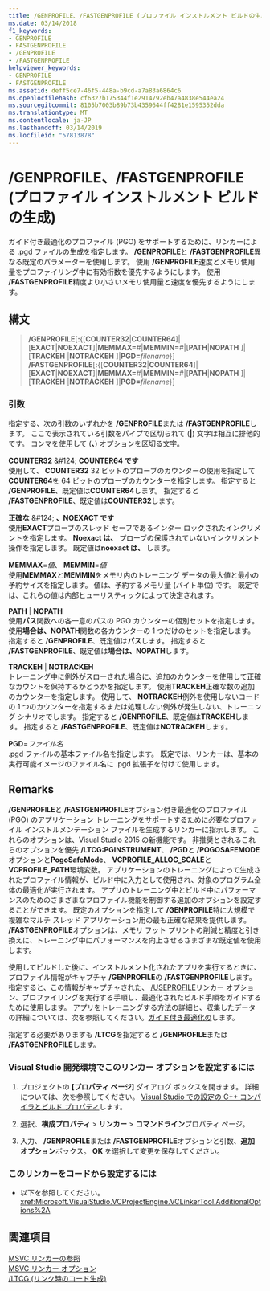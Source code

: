 ```yaml
---
title: /GENPROFILE、/FASTGENPROFILE (プロファイル インストルメント ビルドの生成)
ms.date: 03/14/2018
f1_keywords:
- GENPROFILE
- FASTGENPROFILE
- /GENPROFILE
- /FASTGENPROFILE
helpviewer_keywords:
- GENPROFILE
- FASTGENPROFILE
ms.assetid: deff5ce7-46f5-448a-b9cd-a7a83a6864c6
ms.openlocfilehash: cf6327b175344f1e2914792eb47a4838e544ea24
ms.sourcegitcommit: 8105b7003b89b73b4359644ff4281e1595352dda
ms.translationtype: MT
ms.contentlocale: ja-JP
ms.lasthandoff: 03/14/2019
ms.locfileid: "57813878"
---
```

# <a name="genprofile-fastgenprofile-generate-profiling-instrumented-build"></a>/GENPROFILE、/FASTGENPROFILE (プロファイル インストルメント ビルドの生成)

ガイド付き最適化のプロファイル (PGO) をサポートするために、リンカーによる .pgd ファイルの生成を指定します。 **/GENPROFILE**と **/FASTGENPROFILE**異なる既定のパラメーターを使用します。 使用 **/GENPROFILE**速度とメモリ使用量をプロファイリング中に有効桁数を優先するようにします。 使用 **/FASTGENPROFILE**精度より小さいメモリ使用量と速度を優先するようにします。

## <a name="syntax"></a>構文

> **/GENPROFILE**[**:**{[**COUNTER32**|**COUNTER64**]|[**EXACT**|**NOEXACT**]|**MEMMAX=**_#_|**MEMMIN=**_#_|[**PATH**|**NOPATH** ]|[**TRACKEH** |**NOTRACKEH** ]|**PGD=**_filename_}]<br/>
> **/FASTGENPROFILE**[**:**{[**COUNTER32**|**COUNTER64**]|[**EXACT**|**NOEXACT**]|**MEMMAX=**_#_|**MEMMIN=**_#_|[**PATH**|**NOPATH** ]|[**TRACKEH** |**NOTRACKEH** ]|**PGD=**_filename_}]

### <a name="arguments"></a>引数

指定する、次の引数のいずれかを **/GENPROFILE**または **/FASTGENPROFILE**します。 ここで表示されている引数をパイプで区切られて (**|**) 文字は相互に排他的です。 コンマを使用して (**、**) オプションを区切る文字。

**COUNTER32** &AMP;#124; **COUNTER64 です**<br/>
使用して、 **COUNTER32** 32 ビットのプローブのカウンターの使用を指定して**COUNTER64**を 64 ビットのプローブのカウンターを指定します。 指定すると **/GENPROFILE**、既定値は**COUNTER64**します。 指定すると **/FASTGENPROFILE**、既定値は**COUNTER32**します。

**正確な** &AMP;#124; **、NOEXACT です**<br/>
使用**EXACT**プローブのスレッド セーフであるインター ロックされたインクリメントを指定します。 **Noexact は、** プローブの保護されていないインクリメント操作を指定します。 既定値は**noexact は、** します。

**MEMMAX**=*値*、 **MEMMIN**=*値*<br/>
使用**MEMMAX**と**MEMMIN**をメモリ内のトレーニング データの最大値と最小の予約サイズを指定します。 値は、予約するメモリ量 (バイト単位) です。 既定では、これらの値は内部ヒューリスティックによって決定されます。

**PATH**  &#124; **NOPATH** <br/>
使用**パス**関数への各一意のパスの PGO カウンターの個別セットを指定します。 使用**場合は、NOPATH**関数の各カウンターの 1 つだけのセットを指定します。 指定すると **/GENPROFILE**、既定値は**パス**します。 指定すると **/FASTGENPROFILE**、既定値は**場合は、NOPATH**します。

**TRACKEH**  &#124; **NOTRACKEH** <br/>
トレーニング中に例外がスローされた場合に、追加のカウンターを使用して正確なカウントを保持するかどうかを指定します。 使用**TRACKEH**正確な数の追加のカウンターを指定します。 使用して、 **NOTRACKEH**例外を使用しないコードの 1 つのカウンターを指定するまたは処理しない例外が発生しない、トレーニング シナリオでします。  指定すると **/GENPROFILE**、既定値は**TRACKEH**します。 指定すると **/FASTGENPROFILE**、既定値は**NOTRACKEH**します。

**PGD**=*ファイル名*<br/>
.pgd ファイルの基本ファイル名を指定します。 既定では、リンカーは、基本の実行可能イメージのファイル名に .pgd 拡張子を付けて使用します。

## <a name="remarks"></a>Remarks

**/GENPROFILE**と **/FASTGENPROFILE**オプション付き最適化のプロファイル (PGO) のアプリケーション トレーニングをサポートするために必要なプロファイル インストルメンテーション ファイルを生成するリンカーに指示します。 これらのオプションは、Visual Studio 2015 の新機能です。 非推奨とされるこれらのオプションを優先 **/LTCG:PGINSTRUMENT**、 **/PGD**と **/POGOSAFEMODE**オプションと**PogoSafeMode**、 **VCPROFILE_ALLOC_SCALE**と**VCPROFILE_PATH**環境変数。 アプリケーションのトレーニングによって生成されたプロファイル情報が、ビルド中に入力として使用され、対象のプログラム全体の最適化が実行されます。 アプリのトレーニング中とビルド中にパフォーマンスのためのさまざまなプロファイル機能を制御する追加のオプションを設定することができます。 既定のオプションを指定して **/GENPROFILE**特に大規模で複雑なマルチ スレッド アプリケーション用の最も正確な結果を提供します。 **/FASTGENPROFILE**オプションは、メモリ フット プリントの削減と精度と引き換えに、トレーニング中にパフォーマンスを向上させるさまざまな既定値を使用します。

使用してビルドした後に、インストルメント化されたアプリを実行するときに、プロファイル情報がキャプチャ **/GENPROFILE**の **/FASTGENPROFILE**します。 指定すると、この情報がキャプチャされた、 [/USEPROFILE](useprofile.md)リンカー オプション、プロファイリングを実行する手順し、最適化されたビルド手順をガイドするために使用します。 アプリをトレーニングする方法の詳細と、収集したデータの詳細については、次を参照してください。[ガイド付き最適化の](../profile-guided-optimizations.md)します。

指定する必要がありますも **/LTCG**を指定すると **/GENPROFILE**または **/FASTGENPROFILE**します。

### <a name="to-set-this-linker-option-in-the-visual-studio-development-environment"></a>Visual Studio 開発環境でこのリンカー オプションを設定するには

1. プロジェクトの **[プロパティ ページ]** ダイアログ ボックスを開きます。 詳細については、次を参照してください。 [Visual Studio での設定の C++ コンパイラとビルド プロパティ](../working-with-project-properties.md)します。

1. 選択、**構成プロパティ** > **リンカー** > **コマンドライン**プロパティ ページ。

1. 入力、 **/GENPROFILE**または **/FASTGENPROFILE**オプションと引数、**追加オプション**ボックス。 **OK** を選択して変更を保存してください。

### <a name="to-set-this-linker-option-programmatically"></a>このリンカーをコードから設定するには

- 以下を参照してください。<xref:Microsoft.VisualStudio.VCProjectEngine.VCLinkerTool.AdditionalOptions%2A>

## <a name="see-also"></a>関連項目

[MSVC リンカーの参照](linking.md)<br/>
[MSVC リンカー オプション](linker-options.md)<br/>
[/LTCG (リンク時のコード生成)](ltcg-link-time-code-generation.md)<br/>
